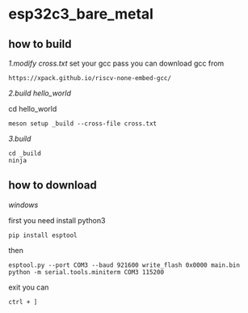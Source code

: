 # esp32c3_bare_metal
## how to build
*1.modify cross.txt*
set your gcc pass
you can download gcc from 

```
https://xpack.github.io/riscv-none-embed-gcc/
```

*2.build hello_world*

cd hello_world
```
meson setup _build --cross-file cross.txt
```

*3.build*

```
cd _build
ninja
```

## how to download
*windows*

first you need install python3

```
pip install esptool
```

then

```
esptool.py --port COM3 --baud 921600 write_flash 0x0000 main.bin
python -m serial.tools.miniterm COM3 115200
```
exit you can
```
ctrl + ]
```